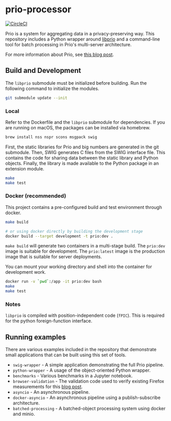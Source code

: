 # prio-processor

[![CircleCI](https://circleci.com/gh/mozilla/python-libprio.svg?style=svg)](https://circleci.com/gh/mozilla/python-libprio)

Prio is a system for aggregating data in a privacy-preserving way. This
repository includes a Python wrapper around [libprio](https://github.com/mozilla/libprio) 
and a command-line tool for batch processing in Prio's multi-server architecture.

For more information about Prio, see [this blog
post](https://hacks.mozilla.org/2018/10/testing-privacy-preserving-telemetry-with-prio/).

## Build and Development

The `libprio` submodule must be initialized before building. Run the following
command to initialize the modules.

```bash
git submodule update --init
```

### Local

Refer to the Dockerfile and the `libprio` submodule for dependencies. If you are
running on macOS, the packages can be installed via homebrew.

```bash
brew install nss nspr scons msgpack swig
```

First, the static libraries for Prio and big numbers are generated in the git
submodule. Then, SWIG generates C files from the SWIG interface file. This
contains the code for sharing data between the static library and Python
objects. Finally, the library is made available to the Python package in an
extension module.

```bash
make
make test
```

### Docker (recommended)

This project contains a pre-configured build and test environment through
docker.

```bash
make build

# or using docker directly by building the development stage
docker build --target development -t prio:dev .
```

`make build` will generate two containers in a multi-stage build. The `prio:dev`
image is suitable for development. The `prio:latest` image is the production
image that is suitable for server deployments.

You can mount your working directory and shell into the container for
development work.

```bash
docker run -v `pwd`:/app -it prio:dev bash
make
make test
```

### Notes

`libprio` is compiled with position-independent code (`fPIC`).
This is required for the python foreign-function interface.

## Running examples

There are various examples included in the repository that demonstrate small
applications that can be built using this set of tools.

* `swig-wrapper` - A simple application demonstrating the full Prio pipeline.
* `python-wrapper` - A usage of the object-oriented Python wrapper.
* `benchmarks` - Various benchmarks in a Jupyter notebook.
* `browser-validation` - The validation code used to verify existing Firefox
  measurements for this [blog
  post](https://hacks.mozilla.org/2018/10/testing-privacy-preserving-telemetry-with-prio/).
* `asyncio` - An asynchronous pipeline.
* `docker-asyncio` - An asynchronous pipeline using a publish-subscribe
  architecture.
* `batched-processing` - A batched-object processing system using docker and minio.
